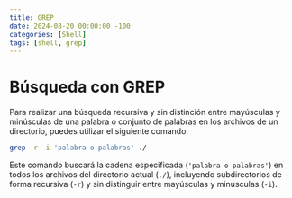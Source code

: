 ```yaml
---
title: GREP
date: 2024-08-20 00:00:00 -100
categories: [Shell]
tags: [shell, grep]
---
```


# Búsqueda con GREP

Para realizar una búsqueda recursiva y sin distinción entre mayúsculas y minúsculas de una palabra o conjunto de palabras en los archivos de un directorio, puedes utilizar el siguiente comando:

```bash
grep -r -i 'palabra o palabras' ./
```

Este comando buscará la cadena especificada (`'palabra o palabras'`) en todos los archivos del directorio actual (`./`), incluyendo subdirectorios de forma recursiva (`-r`) y sin distinguir entre mayúsculas y minúsculas (`-i`).

